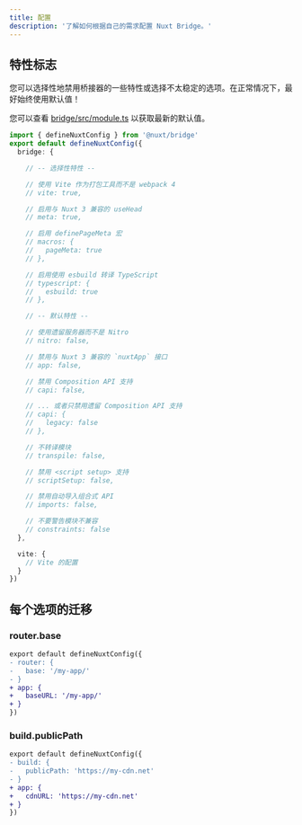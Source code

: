 ```yaml
---
title: 配置
description: '了解如何根据自己的需求配置 Nuxt Bridge。'
---
```


## 特性标志

您可以选择性地禁用桥接器的一些特性或选择不太稳定的选项。在正常情况下，最好始终使用默认值！

您可以查看 [bridge/src/module.ts](https://github.com/nuxt/bridge/blob/main/packages/bridge/src/module.ts) 以获取最新的默认值。

```ts [nuxt.config.ts]
import { defineNuxtConfig } from '@nuxt/bridge'
export default defineNuxtConfig({
  bridge: {

    // -- 选择性特性 --

    // 使用 Vite 作为打包工具而不是 webpack 4
    // vite: true,

    // 启用与 Nuxt 3 兼容的 useHead
    // meta: true,

    // 启用 definePageMeta 宏
    // macros: {
    //   pageMeta: true
    // },

    // 启用使用 esbuild 转译 TypeScript
    // typescript: {
    //   esbuild: true
    // },

    // -- 默认特性 --

    // 使用遗留服务器而不是 Nitro
    // nitro: false,

    // 禁用与 Nuxt 3 兼容的 `nuxtApp` 接口
    // app: false,

    // 禁用 Composition API 支持
    // capi: false,

    // ... 或者只禁用遗留 Composition API 支持
    // capi: {
    //   legacy: false
    // },

    // 不转译模块
    // transpile: false,

    // 禁用 <script setup> 支持
    // scriptSetup: false,

    // 禁用自动导入组合式 API
    // imports: false,

    // 不要警告模块不兼容
    // constraints: false
  },

  vite: {
    // Vite 的配置
  }
})
```

## 每个选项的迁移

### router.base

```diff
export default defineNuxtConfig({
- router: {
-   base: '/my-app/'
- }
+ app: {
+   baseURL: '/my-app/'
+ }
})
```

### build.publicPath

```diff
export default defineNuxtConfig({
- build: {
-   publicPath: 'https://my-cdn.net'
- }
+ app: {
+   cdnURL: 'https://my-cdn.net'
+ }
})
```